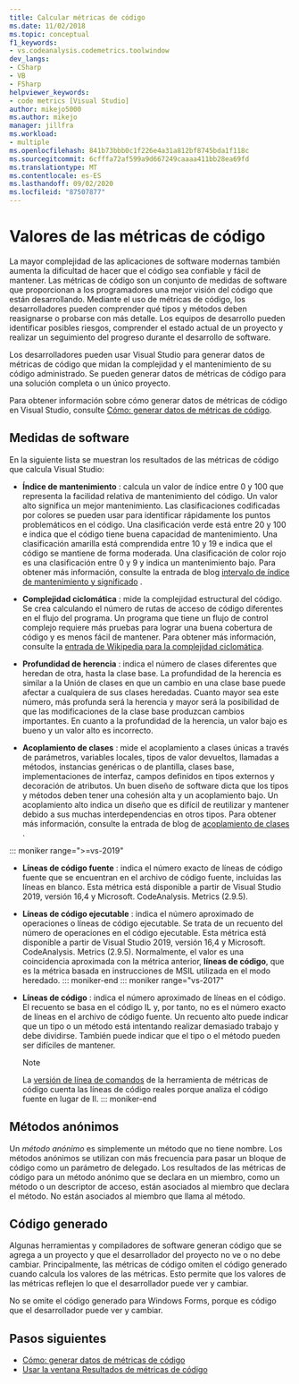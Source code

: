 ```yaml
---
title: Calcular métricas de código
ms.date: 11/02/2018
ms.topic: conceptual
f1_keywords:
- vs.codeanalysis.codemetrics.toolwindow
dev_langs:
- CSharp
- VB
- FSharp
helpviewer_keywords:
- code metrics [Visual Studio]
author: mikejo5000
ms.author: mikejo
manager: jillfra
ms.workload:
- multiple
ms.openlocfilehash: 841b73bbb0c1f226e4a31a812bf8745bda1f118c
ms.sourcegitcommit: 6cfffa72af599a9d667249caaaa411bb28ea69fd
ms.translationtype: MT
ms.contentlocale: es-ES
ms.lasthandoff: 09/02/2020
ms.locfileid: "87507877"
---
```

# <a name="code-metrics-values"></a>Valores de las métricas de código

La mayor complejidad de las aplicaciones de software modernas también aumenta la dificultad de hacer que el código sea confiable y fácil de mantener. Las métricas de código son un conjunto de medidas de software que proporcionan a los programadores una mejor visión del código que están desarrollando. Mediante el uso de métricas de código, los desarrolladores pueden comprender qué tipos y métodos deben reasignarse o probarse con más detalle. Los equipos de desarrollo pueden identificar posibles riesgos, comprender el estado actual de un proyecto y realizar un seguimiento del progreso durante el desarrollo de software.

Los desarrolladores pueden usar Visual Studio para generar datos de métricas de código que midan la complejidad y el mantenimiento de su código administrado. Se pueden generar datos de métricas de código para una solución completa o un único proyecto.

Para obtener información sobre cómo generar datos de métricas de código en Visual Studio, consulte [Cómo: generar datos de métricas de código](../code-quality/how-to-generate-code-metrics-data.md).

## <a name="software-measurements"></a>Medidas de software

En la siguiente lista se muestran los resultados de las métricas de código que calcula Visual Studio:

- **Índice de mantenimiento** : calcula un valor de índice entre 0 y 100 que representa la facilidad relativa de mantenimiento del código. Un valor alto significa un mejor mantenimiento. Las clasificaciones codificadas por colores se pueden usar para identificar rápidamente los puntos problemáticos en el código. Una clasificación verde está entre 20 y 100 e indica que el código tiene buena capacidad de mantenimiento. Una clasificación amarilla está comprendida entre 10 y 19 e indica que el código se mantiene de forma moderada. Una clasificación de color rojo es una clasificación entre 0 y 9 y indica un mantenimiento bajo. Para obtener más información, consulte la entrada de blog [intervalo de índice de mantenimiento y significado](https://blogs.msdn.microsoft.com/codeanalysis/2007/11/20/maintainability-index-range-and-meaning/) .

- **Complejidad ciclomática** : mide la complejidad estructural del código. Se crea calculando el número de rutas de acceso de código diferentes en el flujo del programa. Un programa que tiene un flujo de control complejo requiere más pruebas para lograr una buena cobertura de código y es menos fácil de mantener. Para obtener más información, consulte la [entrada de Wikipedia para la complejidad ciclomática](https://wikipedia.org/wiki/Cyclomatic_complexity).

- **Profundidad de herencia** : indica el número de clases diferentes que heredan de otra, hasta la clase base. La profundidad de la herencia es similar a la Unión de clases en que un cambio en una clase base puede afectar a cualquiera de sus clases heredadas. Cuanto mayor sea este número, más profunda será la herencia y mayor será la posibilidad de que las modificaciones de la clase base produzcan cambios importantes. En cuanto a la profundidad de la herencia, un valor bajo es bueno y un valor alto es incorrecto.

- **Acoplamiento de clases** : mide el acoplamiento a clases únicas a través de parámetros, variables locales, tipos de valor devueltos, llamadas a métodos, instancias genéricas o de plantilla, clases base, implementaciones de interfaz, campos definidos en tipos externos y decoración de atributos. Un buen diseño de software dicta que los tipos y métodos deben tener una cohesión alta y un acoplamiento bajo. Un acoplamiento alto indica un diseño que es difícil de reutilizar y mantener debido a sus muchas interdependencias en otros tipos. Para obtener más información, consulte la entrada de blog de [acoplamiento de clases](https://blogs.msdn.microsoft.com/zainnab/2011/05/25/code-metrics-class-coupling/) .

::: moniker range=">=vs-2019"

- **Líneas de código fuente** : indica el número exacto de líneas de código fuente que se encuentran en el archivo de código fuente, incluidas las líneas en blanco. Esta métrica está disponible a partir de Visual Studio 2019, versión 16,4 y Microsoft. CodeAnalysis. Metrics (2.9.5).

- **Líneas de código ejecutable** : indica el número aproximado de operaciones o líneas de código ejecutable. Se trata de un recuento del número de operaciones en el código ejecutable. Esta métrica está disponible a partir de Visual Studio 2019, versión 16,4 y Microsoft. CodeAnalysis. Metrics (2.9.5). Normalmente, el valor es una coincidencia aproximada con la métrica anterior, **líneas de código**, que es la métrica basada en instrucciones de MSIL utilizada en el modo heredado.
::: moniker-end
::: moniker range="vs-2017"

- **Líneas de código** : indica el número aproximado de líneas en el código. El recuento se basa en el código IL y, por tanto, no es el número exacto de líneas en el archivo de código fuente. Un recuento alto puede indicar que un tipo o un método está intentando realizar demasiado trabajo y debe dividirse. También puede indicar que el tipo o el método pueden ser difíciles de mantener.

   > [!NOTE]
   > La [versión de línea de comandos](../code-quality/how-to-generate-code-metrics-data.md#command-line-code-metrics) de la herramienta de métricas de código cuenta las líneas de código reales porque analiza el código fuente en lugar de Il.
::: moniker-end

## <a name="anonymous-methods"></a>Métodos anónimos

Un *método anónimo* es simplemente un método que no tiene nombre. Los métodos anónimos se utilizan con más frecuencia para pasar un bloque de código como un parámetro de delegado. Los resultados de las métricas de código para un método anónimo que se declara en un miembro, como un método o un descriptor de acceso, están asociados al miembro que declara el método. No están asociados al miembro que llama al método.

## <a name="generated-code"></a>Código generado

Algunas herramientas y compiladores de software generan código que se agrega a un proyecto y que el desarrollador del proyecto no ve o no debe cambiar. Principalmente, las métricas de código omiten el código generado cuando calcula los valores de las métricas. Esto permite que los valores de las métricas reflejen lo que el desarrollador puede ver y cambiar.

No se omite el código generado para Windows Forms, porque es código que el desarrollador puede ver y cambiar.

## <a name="next-steps"></a>Pasos siguientes

- [Cómo: generar datos de métricas de código](../code-quality/how-to-generate-code-metrics-data.md)
- [Usar la ventana Resultados de métricas de código](../code-quality/working-with-code-metrics-data.md)
